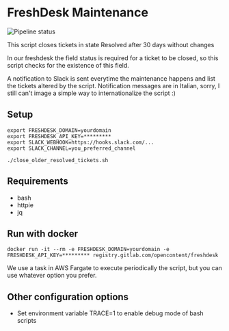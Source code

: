 # FreshDesk Maintenance

![Pipeline status](https://gitlab.com/opencontent/freshdesk-utils/badges/master/pipeline.svg)

This script closes tickets in state Resolved after 30 days without changes

In our freshdesk the field status is required for a ticket to be closed, so
this script checks for the existence of this field.

A notification to Slack is sent everytime the maintenance happens and list
the tickets altered by the script. Notification messages are in Italian,
sorry, I still can't image a simple way to internationalize the script :)

## Setup

    export FRESHDESK_DOMAIN=yourdomain
    export FRESHDESK_API_KEY=*********
    export SLACK_WEBHOOK=https://hooks.slack.com/...
    export SLACK_CHANNEL=you_preferred_channel

    ./close_older_resolved_tickets.sh

## Requirements

 * bash
 * httpie
 * jq

## Run with docker

    docker run -it --rm -e FRESHDESK_DOMAIN=yourdomain -e FRESHDESK_API_KEY=********* registry.gitlab.com/opencontent/freshdesk

We use a task in AWS Fargate to execute periodically the script, but you can use whatever option you prefer.

## Other configuration options

* Set environment variable TRACE=1 to enable debug mode of bash scripts



